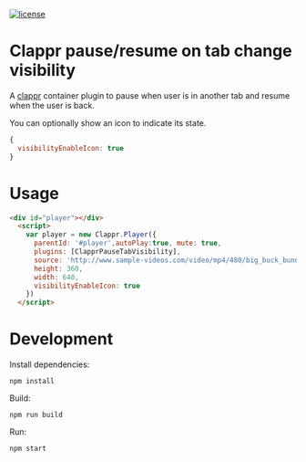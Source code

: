 [![license](https://img.shields.io/badge/license-BSD--3--Clause-blue.svg)](https://img.shields.io/badge/license-BSD--3--Clause-blue.svg)
# Clappr pause/resume on tab change visibility

A [clappr](https://github.com/clappr/clappr) container plugin to pause when user is in another tab and resume when the user is back.

You can optionally show an icon to indicate its state.

```javascript
{
  visibilityEnableIcon: true
}
```

# Usage

```html
<div id="player"></div>
  <script>
    var player = new Clappr.Player({
      parentId: '#player',autoPlay:true, mute: true,
      plugins: [ClapprPauseTabVisibility],
      source: 'http://www.sample-videos.com/video/mp4/480/big_buck_bunny_480p_5mb.mp4',
      height: 360,
      width: 640,
      visibilityEnableIcon: true
    })
  </script>
```

# Development

Install dependencies:

`npm install`

Build:

`npm run build`

Run:

`npm start`

